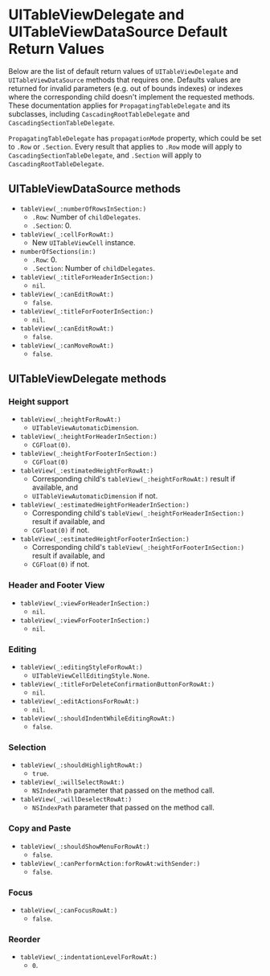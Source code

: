 # UITableViewDelegate and UITableViewDataSource Default Return Values

Below are the list of default return values of `UITableViewDelegate` and `UITableViewDataSource` methods that requires one. Defaults values are returned for invalid parameters (e.g. out of bounds indexes) or indexes where the corresponding child doesn't implement the requested methods. These documentation applies for `PropagatingTableDelegate` and its subclasses, including `CascadingRootTableDelegate` and `CascadingSectionTableDelegate`.

`PropagatingTableDelegate` has `propagationMode` property, which could be set to `.Row` or `.Section`. Every result that applies to `.Row` mode will apply to `CascadingSectionTableDelegate`, and `.Section` will apply to `CascadingRootTableDelegate`.

## UITableViewDataSource methods

- `tableView(_:numberOfRowsInSection:)`
	- `.Row`: Number of `childDelegates`.
	- `.Section`: 0.
- `tableView(_:cellForRowAt:)`
	- New `UITableViewCell` instance.
- `numberOfSections(in:)`
	- `.Row`: 0.
	- `.Section`: Number of `childDelegates`.
- `tableView(_:titleForHeaderInSection:)`
	- 	`nil`.
-  `tableView(_:canEditRowAt:)`
	-  `false`.
-  `tableView(_:titleForFooterInSection:)`
	-  `nil`.
-  `tableView(_:canEditRowAt:)`
	-  `false`.
-  `tableView(_:canMoveRowAt:)`
	-  `false`.


## UITableViewDelegate methods

### Height support

- `tableView(_:heightForRowAt:)`
	- `UITableViewAutomaticDimension`.
- `tableView(_:heightForHeaderInSection:)`
	- `CGFloat(0)`.
- `tableView(_:heightForFooterInSection:)`
	- `CGFloat(0)`
- `tableView(_:estimatedHeightForRowAt:)`
	- Corresponding child's `tableView(_:heightForRowAt:)` result if available, and
	- `UITableViewAutomaticDimension` if not.
- `tableView(_:estimatedHeightForHeaderInSection:)`
	- Corresponding child's `tableView(_:heightForHeaderInSection:)` result if available, and
	- `CGFloat(0)` if not.
- `tableView(_:estimatedHeightForFooterInSection:)`
	- Corresponding child's `tableView(_:heightForFooterInSection:)` result if available, and
	- `CGFloat(0)` if not.

### Header and Footer View

- `tableView(_:viewForHeaderInSection:)`
	- `nil`.
- `tableView(_:viewForFooterInSection:)`
	- `nil`.

### Editing

- `tableView(_:editingStyleForRowAt:)`
	- `UITableViewCellEditingStyle.None`.
- `tableView(_:titleForDeleteConfirmationButtonForRowAt:)`
	- `nil`.
- `tableView(_:editActionsForRowAt:)`
	- `nil`.
- `tableView(_:shouldIndentWhileEditingRowAt:)`
	- `false`.

### Selection

- `tableView(_:shouldHighlightRowAt:)`
	- `true`.
- `tableView(_:willSelectRowAt:)`
	- `NSIndexPath` parameter that passed on the method call.
- `tableView(_:willDeselectRowAt:)`
	- `NSIndexPath` parameter that passed on the method call.

### Copy and Paste

- `tableView(_:shouldShowMenuForRowAt:)`
	- 	`false`.
- `tableView(_:canPerformAction:forRowAt:withSender:)`
	- `false`.

### Focus

- `tableView(_:canFocusRowAt:)`
	- `false`.

### Reorder

- `tableView(_:indentationLevelForRowAt:)`
	- `0`.

